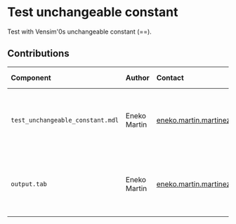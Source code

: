 Test unchangeable constant
==========================

Test with Vensim'0s unchangeable constant (==).

Contributions
-------------

| Component                        | Author          | Contact                         | Date    | Software Version                                      |
|:-------------------------------- |:--------------- |:------------------------------- |:-------- |:---------------------------------------------------- |
| `test_unchangeable_constant.mdl` | Eneko Martin    | eneko.martin.martinez@gmail.com | 03/11/22 | Vensim DSS for Windows 7.3.4 double precision (x32)  |
| `output.tab `                    | Eneko Martin    | eneko.martin.martinez@gmail.com | 03/11/22 | Vensim DSS for Windows 7.3.4 double precision (x32)  |
